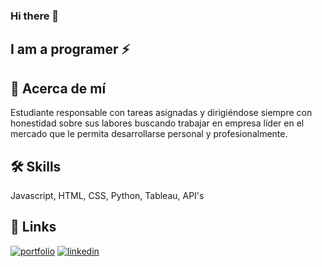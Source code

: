 ### Hi there 👋
## I am a programer ⚡

## 🚀 Acerca de mí
Estudiante responsable con tareas asignadas y dirigiéndose siempre con honestidad sobre sus labores buscando 
trabajar en empresa líder en el mercado que le permita desarrollarse personal y profesionalmente.

## 🛠 Skills
Javascript, HTML, CSS, Python, Tableau, API's

## 🔗 Links
[![portfolio](https://img.shields.io/badge/my_portfolio-000?style=for-the-badge&logo=ko-fi&logoColor=white)](https://katherineoelsner.com/)
[![linkedin](https://img.shields.io/badge/linkedin-0A66C2?style=for-the-badge&logo=linkedin&logoColor=white)](https://www.linkedin.com/in/antonio-garc%C3%ADa-noguez-6123aa251)
<!--
**AntonioGN20/antoniogn20** is a ✨ _special_ ✨ repository because its `README.md` (this file) appears on your GitHub profile.

Here are some ideas to get you started:

- 🔭 I’m currently working on ...
- 🌱 I’m currently learning ...
- 👯 I’m looking to collaborate on ...
- 🤔 I’m looking for help with ...
- 💬 Ask me about ...
- 📫 How to reach me: ...
- 😄 Pronouns: ...
- ⚡ Fun fact: ...
-->
